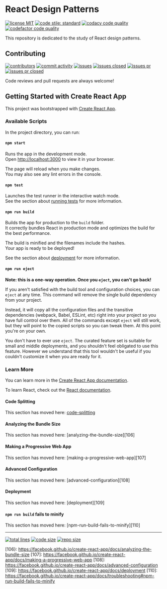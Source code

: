 # React Design Patterns

[![license MIT][1]][2] [![code stile: standard][3]][4]
[![codacy code quality][5]][6] [![codefactor code quality][7]][8]

This repository is dedicated to the study of React design patterns.

## Contributing

[![contributors][25]][26] [![commit activity][27]][28] [![issues][29]][30]
[![issues closed][31]][32] [![issues pr][33]][34] [![issues pr closed][35]][36]

Code reviews and pull requests are always welcome!

## Getting Started with Create React App

This project was bootstrapped with [Create React App][101].

### Available Scripts

In the project directory, you can run:

#### `npm start`

Runs the app in the development mode.\
Open [http://localhost:3000](http://localhost:3000) to view it in your browser.

The page will reload when you make changes.\
You may also see any lint errors in the console.

#### `npm test`

Launches the test runner in the interactive watch mode.\
See the section about [running tests][102] for more information.

#### `npm run build`

Builds the app for production to the `build` folder.\
It correctly bundles React in production mode and optimizes the build for the
best performance.

The build is minified and the filenames include the hashes.\
Your app is ready to be deployed!

See the section about [deployment][103] for more information.

#### `npm run eject`

**Note: this is a one-way operation. Once you `eject`, you can't go back!**

If you aren't satisfied with the build tool and configuration choices, you can
`eject` at any time. This command will remove the single build dependency from
your project.

Instead, it will copy all the configuration files and the transitive
dependencies (webpack, Babel, ESLint, etc) right into your project so you have
full control over them. All of the commands except `eject` will still work,
but they will point to the copied scripts so you can tweak them. At this point
you're on your own.

You don't have to ever use `eject`. The curated feature set is suitable for
small and middle deployments, and you shouldn't feel obligated to use this
feature. However we understand that this tool wouldn't be useful if you couldn't
customize it when you are ready for it.

### Learn More

You can learn more in the [Create React App documentation][104].

To learn React, check out the [React documentation](https://reactjs.org/).

#### Code Splitting

This section has moved here: [code-splitting][105]

#### Analyzing the Bundle Size

This section has moved here: [analyzing-the-bundle-size][106]

#### Making a Progressive Web App

This section has moved here: [making-a-progressive-web-app][107]

#### Advanced Configuration

This section has moved here: [advanced-configuration][108]

#### Deployment

This section has moved here: [deployment][109]

#### `npm run build` fails to minify

This section has moved here: [npm-run-build-fails-to-minify][110]

---

[![total lines][51]][52] [![code size][53]][54] [![repo size][55]][56]

[1]: https://img.shields.io/github/license/jcpedroza/design-patterns-react
[2]: https://github.com/JCPedroza/design-patterns-react/blob/master/LICENSE
[3]: https://img.shields.io/badge/code_style-standard-brightgreen.svg
[4]: https://standardjs.com
[5]: https://app.codacy.com/project/badge/Grade/80e2495e7d7741fa9d2e6881698b930a
[6]:https://www.codacy.com/gh/JCPedroza/design-patterns-react/dashboard?utm_source=github.com&amp;utm_medium=referral&amp;utm_content=JCPedroza/design-patterns-react&amp;utm_campaign=Badge_Grade
[7]: https://www.codefactor.io/repository/github/jcpedroza/design-patterns-react/badge
[8]: https://www.codefactor.io/repository/github/jcpedroza/design-patterns-react

[25]: https://img.shields.io/github/contributors/JCPedroza/design-patterns-react
[26]: https://img.shields.io/github/contributors/JCPedroza/design-patterns-react
[27]: https://img.shields.io/github/commit-activity/m/JCPedroza/design-patterns-react
[28]: https://img.shields.io/github/commit-activity/m/JCPedroza/design-patterns-react
[29]: https://img.shields.io/github/issues-raw/JCPedroza/design-patterns-react
[30]: https://img.shields.io/github/issues-raw/JCPedroza/design-patterns-react
[31]: https://img.shields.io/github/issues-closed-raw/JCPedroza/design-patterns-react
[32]: https://img.shields.io/github/issues-closed-raw/JCPedroza/design-patterns-react
[33]: https://img.shields.io/github/issues-pr-raw/JCPedroza/design-patterns-react
[34]: https://img.shields.io/github/issues-pr-raw/JCPedroza/design-patterns-react
[35]: https://img.shields.io/github/issues-pr-closed-raw/JCPedroza/design-patterns-react
[36]: https://img.shields.io/github/issues-pr-closed-raw/JCPedroza/design-patterns-react

[51]: https://img.shields.io/tokei/lines/github/jcpedroza/design-patterns-react
[52]: https://img.shields.io/tokei/lines/github/jcpedroza/design-patterns-react
[53]: https://img.shields.io/github/languages/code-size/jcpedroza/design-patterns-react
[54]: https://img.shields.io/github/languages/code-size/jcpedroza/design-patterns-react
[55]: https://img.shields.io/github/repo-size/jcpedroza/design-patterns-react
[56]: https://img.shields.io/github/repo-size/jcpedroza/design-patterns-react

[101]: https://github.com/facebook/create-react-app
[102]: https://facebook.github.io/create-react-app/docs/running-tests
[103]: https://facebook.github.io/create-react-app/docs/deployment
[104]: https://facebook.github.io/create-react-app/docs/getting-started
[105]: https://facebook.github.io/create-react-app/docs/code-splitting
[106}: https://facebook.github.io/create-react-app/docs/analyzing-the-bundle-size
[107]: https://facebook.github.io/create-react-app/docs/making-a-progressive-web-app
[108]: https://facebook.github.io/create-react-app/docs/advanced-configuration
[109]: https://facebook.github.io/create-react-app/docs/deployment
[110]: https://facebook.github.io/create-react-app/docs/troubleshooting#npm-run-build-fails-to-minify
